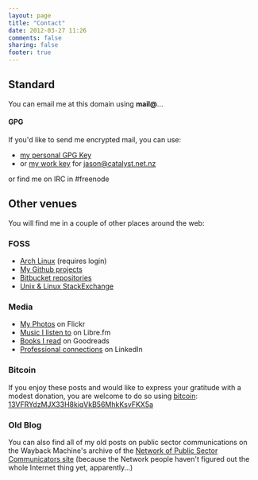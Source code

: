 ```yaml
---
layout: page
title: "Contact"
date: 2012-03-27 11:26
comments: false
sharing: false
footer: true
---
```

## Standard ##
You can email me at this domain using **mail@**...

#### GPG
If you'd like to send me encrypted mail, you can use:

* [my personal GPG Key](http://dl.dropbox.com/u/261312/jwr_public.key)
* or [my work key](http://dl.dropbox.com/u/261312/catalyst.asc) for <jason@catalyst.net.nz>

or find me on IRC in #freenode

## Other venues ##
You will find me in a couple of other places around the web:

### FOSS ###
* [Arch Linux](https://bbs.archlinux.org/profile.php?id=25579) (requires login)
* [My Github projects](http://github.com/jasonwryan)
* [Bitbucket repositories](http://bitbucket.jasonwryan.com/)
* [Unix &amp; Linux StackExchange](http://unix.stackexchange.com/users/6761/jasonwryan)

### Media ###
* [My Photos](http://flickr.jasonwryan.com/) on Flickr
* [Music I listen to](http://music.jasonwryan.com/) on Libre.fm
* [Books I read](http://www.goodreads.com/review/list/3687231) on Goodreads
* [Professional connections](http://www.linkedin.com/in/jasonwryan) on LinkedIn

### Bitcoin ###
If you enjoy these posts and would like to express your gratitude with a modest
donation, you are welcome to do so using 
[bitcoin](http://bitcoin.org/en/ 'Open source P2P money'):
[13VFRYdzMJX33H8kiqVkB56MhkKsvFKX5a](bitcoin:13VFRYdzMJX33H8kiqVkB56MhkKsvFKX5a)

### Old Blog ###
You can also find all of my old posts on public sector communications
on the Wayback Machine's archive of the 
[Network of Public Sector Communicators site](http://web.archive.org/web/20080912133553/http://www.psnetwork.org.nz/blog/)
(because the Network people haven't figured out the whole Internet thing yet, apparently…)
